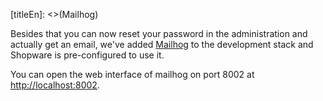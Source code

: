 [titleEn]: <>(Mailhog)

Besides that you can now reset your password in the administration and actually get an email,
we've added [Mailhog](https://github.com/mailhog/MailHog) to the development stack and Shopware is pre-configured to use it.

You can open the web interface of mailhog on port 8002 at [http://localhost:8002](http://localhost:8002).
